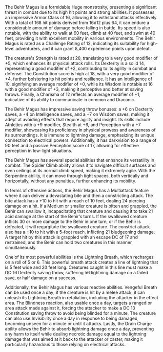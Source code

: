 The Behir Magus is a formidable Huge monstrosity, presenting a significant threat in combat due to its high hit points and strong abilities. It possesses an impressive Armor Class of 16, allowing it to withstand attacks effectively. With a total of 168 hit points derived from 16d12 plus 64, it can endure a considerable amount of damage before falling in battle. Its speed is also notable, with the ability to walk at 60 feet, climb at 40 feet, and swim at 40 feet, providing it with excellent mobility in various environments. The Behir Magus is rated as a Challenge Rating of 12, indicating its suitability for high-level adventurers, and it can grant 8,400 experience points upon defeat. 

The creature's Strength is rated at 20, translating to a very good modifier of +5, which enhances its physical attack rolls. Its Dexterity is a solid 14, representing a good modifier of +2, contributing to its agility in combat and defense. The Constitution score is high at 18, with a very good modifier of +4, further bolstering its hit points and resilience. It has an Intelligence of 10, signifying an average modifier of +0, while its Wisdom is notable at 16 with a good modifier of +3, making it perceptive and better at saving throws. Finally, a Charisma of 12 reflects an average modifier of +1, indicative of its ability to communicate in common and Draconic. 

The Behir Magus has impressive saving throw bonuses: a +6 on Dexterity saves, a +4 on Intelligence saves, and a +7 on Wisdom saves, making it adept at avoiding effects that require agility and insight. Its skills include Athletics with a +9 modifier, Stealth at +6, and Perception with a +7 modifier, showcasing its proficiency in physical prowess and awareness of its surroundings. It is immune to lightning damage, emphasizing its unique connection to electrical powers. Additionally, it has darkvision to a range of 90 feet and a passive Perception score of 17, allowing for effective perception in low-light situations. 

The Behir Magus has several special abilities that enhance its versatility in combat. The Spider Climb ability allows it to navigate difficult surfaces and even ceilings at its normal climb speed, making it extremely agile. With the Serpentine ability, it can move through tight spaces, both vertically and horizontally, without any penalties, further enhancing its mobility.

In terms of offensive actions, the Behir Magus has a Multiattack feature where it can deliver a devastating bite and then a constricting attack. The bite attack has a +10 to hit with a reach of 10 feet, dealing 24 piercing damage on a hit. If a Medium or smaller creature is bitten and grappled, the Behir can swallow it, incapacitating that creature and causing it to take 21 acid damage at the start of the Behir's turns. If the swallowed creature inflicts 30 or more damage to the Behir in one turn, or if the Behir is defeated, it will regurgitate the swallowed creature. The constrict attack also has a +10 to hit with a 5-foot reach, inflicting 21 bludgeoning damage. A target hit by this attack is grappled with an escape DC of 17 and restrained, and the Behir can hold two creatures in this manner simultaneously.

One of its most powerful abilities is the Lightning Breath, which recharges on a roll of 5 or 6. This powerful breath attack creates a line of lightning that is 5 feet wide and 20 feet long. Creatures caught in this line must make a DC 16 Dexterity saving throw, suffering 56 lightning damage on a failed save, or half damage on a success.

Additionally, the Behir Magus has various reactive abilities. Vengeful Breath can be used once a day; if the creature is hit by a melee attack, it can unleash its Lightning Breath in retaliation, including the attacker in the effect area. The Blindness reaction, also usable once a day, targets a ranged or area attack made against it, forcing the attacker to make a DC 13 Constitution saving throw to avoid being blinded for a minute. The creature can also use Invisibility once a day in response to being damaged, becoming unseen for a minute or until it attacks. Lastly, the Drain Charge ability allows the Behir to absorb lightning damage once a day, preventing any harm to itself while dealing necrotic damage equal to the lightning damage that was aimed at it back to the attacker or caster, making it particularly hazardous to those relying on electrical attacks.